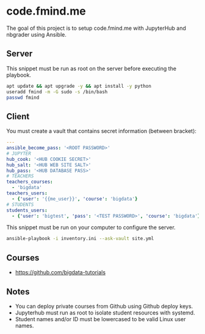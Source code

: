 # code.fmind.me

The goal of this project is to setup code.fmind.me with JupyterHub and nbgrader using Ansible.

## Server

This snippet must be run as root on the server before executing the playbook.

```bash
apt update && apt upgrade -y && apt install -y python
useradd fmind -m -G sudo -s /bin/bash
passwd fmind
```

## Client

You must create a vault that contains secret information (between bracket):

```yaml
---
ansible_become_pass: '<ROOT PASSWORD>'
# JUPYTER
hub_cook: '<HUB COOKIE SECRET>'
hub_salt: '<HUB WEB SITE SALT>'
hub_pass: '<HUB DATABASE PASS>'
# TEACHERS
teachers_courses:
  - 'bigdata'
teachers_users:
  - {'user': '{{me_user}}', 'course': 'bigdata'}
# STUDENTS
students_users:
  - {'user': 'bigtest', 'pass': '<TEST PASSWORD>', 'course': 'bigdata'}
```

This snippet must be run on your computer to configure the server.

```bash
ansible-playbook -i inventory.ini --ask-vault site.yml
```

## Courses

- https://github.com/bigdata-tutorials

## Notes

- You can deploy private courses from Github using Github deploy keys.
- Jupyterhub must run as root to isolate student resources with systemd.
- Student names and/or ID must be lowercased to be valid Linux user names.
